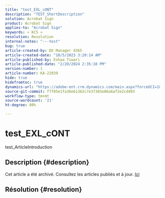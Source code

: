 ```yaml
---
title: "test_EXL_cONT"
description: "TEST_ShortDescription"
solution: Acrobat Sign
product: Acrobat Sign
applies-to: "Acrobat Sign"
keywords: « KCS »
resolution: Resolution
internal-notes: "---test"
bug: true
article-created-by: DX Manager d365
article-created-date: "10/5/2023 3:20:14 AM"
article-published-by: Eshaa Tiwari
article-published-date: "2/20/2024 2:35:10 PM"
version-number: 1
article-number: KA-22939
hide: true
hidefromtoc: true
dynamics-url: "https://adobe-ent.crm.dynamics.com/main.aspx?forceUCI=1&pagetype=entityrecord&etn=knowledgearticle&id=6c714217-2e63-ee11-be6e-6045bd006a22"
source-git-commit: f7f85e1fa36eb1362c7e37383e86a6af2e2cdd93
workflow-type: tm+mt
source-wordcount: '21'
ht-degree: 80%

---
```


# test_EXL_cONT


test_ArticleIntroduction

## Description {#description}

Cet article a été archivé. Consultez les articles publiés et à jour. [Ici](https://experienceleague.adobe.com/search.html?lang=fr#sort=relevancy)

## Résolution {#resolution}

